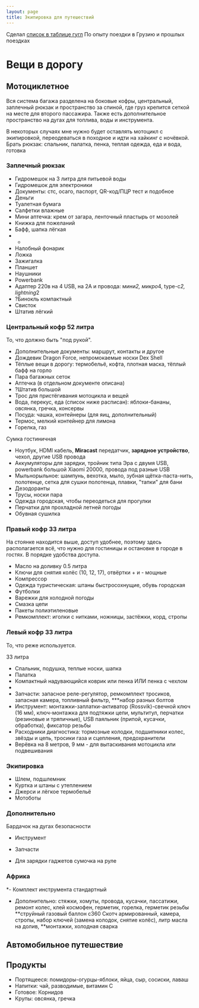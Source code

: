 ```yaml
---
layout: page
title: Экипировка для путешествий
---
```


Сделал [список в таблице гугл](https://clck.ru/LhxZZ)
По опыту поездки в Грузию и прошлых поездках

# Вещи в дорогу

## Мотоциклетное

Вся система багажа разделена на боковые кофры, центральный, заплечный рюкзак и пространство за спиной, где груз крепится сеткой на месте для второго пассажира. Также есть дополнительное пространство на дугах для топлива, воды и инструмента.

В некоторых случаях мне нужно будет оставлять мотоцикл с экипировкой, переодеваться в походное и идти на хайкинг с ночёвкой.
Брать рюкзак: спальник, палатка, пенка, теплая одежда, еда и вода, готовка

### Заплечный рюкзак

- Гидромешок на 3 литра для питьевой воды
- Гидромешок для электроники
- Документы: стс, осаго, паспорт, QR-код/ПЦР тест и подобное
- Деньги
- Туалетная бумага
- Салфетки влажные
- Мини аптечка: крем от загара, ленточный пластырь от мозолей
- Книжка для пожеланий
- Бафф, шапка лёгкая
- -
- Налобный фонарик
- Ложка
- Зажигалка
- Планшет
- Наушники
- Powerbank
- Адаптер 220в на 4 USB, на 2А и провода: мини*2, микро*4, type-c*2, lightning*2
- ?Бинокль компактный
- Свисток
- Штатив лёгкий

### Центральный кофр 52 литра

То, что должно быть "под рукой".

- Дополнительные документы: маршрут, контакты и другое
- Дождевик Dragon Force, непромокаемые носки Dex Shell
- Тёплые вещи в дорогу: термобельё, кофта, плотная маска, тёплый бафф на горло
- Пара багажных сеток
- Аптечка (в отдельном документе описана)
- ?Штатив большой
- Трос для пристёгивания мотоцикла и вещей
- Вода, перекус, еда (список ниже расписан): яблоки-бананы, овсянка, гречка, консервы
- Посуда: чашка, контейнеры (для яиц, дополнительный)
- Термос, мелкий контейнер для лимона
- Горелка, газ

Сумка гостиничная
- Ноутбук, HDMI кабель, **Miracast** передатчик, **зарядное устройство**, чехол, другие USB провода
- Аккумуляторы для зарядки, тройник типа Эра с двумя USB, powerbank большой Xiaomi 20000, провода под разные USB
- Мыльнорыльное: шампунь, вехотка, мыло, зубная щётка-паста-нить, полотенце, сетка для сушки полотенца, плавки, "тапки" для бани
- Дезодоранты
- Трусы, носки пара
- Одежда городская, чтобы переодеться для прогулки
- Перчатки для прохладной летней погоды
- Обувная сушилка

### Правый кофр 33 литра

На стоянке находится выше, доступ удобнее, поэтому здесь располагается всё, что нужно для гостиницы и остановке в городе в гостях. В порядке удобства доступа.

- Масло на доливку 0.5 литра
- Ключи для снятия колёс (10, 12, 17), отвёртки + и - мощные
- Компрессор
- Одежда туристическая: штаны быстросохнущие, обувь городская
- Футболки
- Варежки для холодной погоды
- Смазка цепи
- Пакеты полиэтиленовые
- Ремкомплект: иголки с нитками, ножницы, застёжки, корд, стропы

### Левый кофр 33 литра

То, что реже используется.

33 литра
- Спальник, подушка, теплые носки, шапка
- Палатка
- Компактный надувающийся коврик или пенка ИЛИ пенка с чехлом
- 
- Запчасти: запасное реле-регулятор, ремкомплект тросиков, запасная камера, топливный фильтр, ***набор разных болтов
- Инструмент: монтажки-заплатки-активатор (Rossvik)-свечной ключ (16 мм), ключ-монтажка для подтяжки цепи, мультитул, перчатки (резиновые и тряпичные), USB паяльник (припой, кусачки, обработка), фиксатор резьбы
- Расходники диагностика: тормозные колодки, подшипники колес, звёзды и цепь, тросики газа и сцепления, предохранители
-  Верёвка на 8 метров, 9 мм - для вытаскивания мотоцикла или подвешивания

### Экипировка
- Шлем, подшлемник
- Куртка и штаны с утеплением
- Джерси и лёгкое термобельё
- Мотоботы

### Дополнительно

Бардачок на дугах безопасности

- Инструмент
- Запчасти

- Для зарядки гаджетов сумочка на руле

### Африка

*- Комплект инструмента стандартный
- Дополнительно: стяжки, хомуты, провода, кусачки, пассатижи, ремонт колес, клей космофен, герметик, горелка, герметик резьбы **струйный газовый баллон с360
Скотч армированный, камера, стропы, набор ключей (замена колодок, снятие колёс), литр масла на долив, **монтажки, холодная сварка


## Автомобильное путешествие




## Продукты

- Портящееся: помидоры-огурцы-яблоки, яйца, сыр, сосиски, лаваш
- Напитки: чай, разводимые, витамин C
- Готовое: Корнидов
- Крупы: овсянка, гречка
